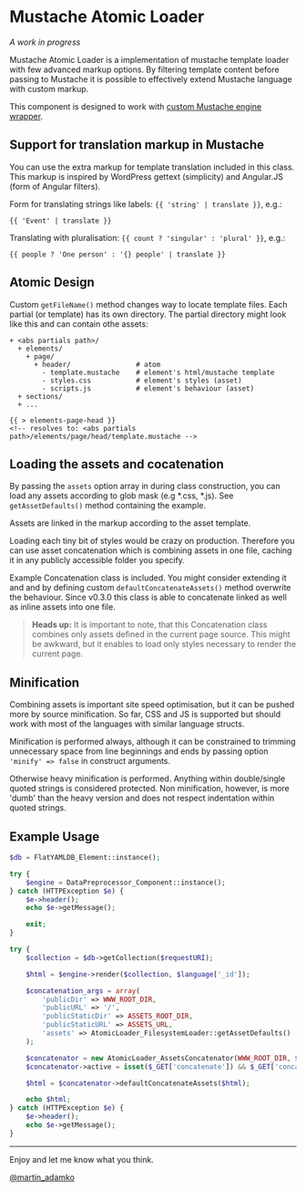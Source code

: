Mustache Atomic Loader
======================

*A work in progress*

Mustache Atomic Loader is a implementation of mustache template loader with
few advanced markup options. By filtering template content before passing to
Mustache it is possible to effectively extend Mustache language with custom
markup.

This component is designed to work with
[custom Mustache engine wrapper](https://github.com/attitude/mustache-data-preprocessor).



Support for translation markup in Mustache
------------------------------------------

You can use the extra markup for template translation included in this class.
This markup is inspired by WordPress gettext (simplicity) and Angular.JS (form
of Angular filters).

Form for translating strings like labels: `{{ 'string' | translate }}`, e.g.:

```
{{ 'Event' | translate }}
```

Translating with pluralisation: `{{ count ? 'singular' : 'plural' }}`, e.g.:

```
{{ people ? 'One person' : '{} people' | translate }}
```

Atomic Design
-------------

Custom `getFileName()` method changes way to locate template files. Each partial
(or template) has its own directory. The partial directory might look like this
and can contain othe assets:

```
+ <abs partials path>/
  + elements/
    + page/
      + header/                # atom
        - template.mustache    # element's html/mustache template
        - styles.css           # element's styles (asset)
        - scripts.js           # element's behaviour (asset)
  + sections/
  + ...
```


```
{{ > elements-page-head }}
<!-- resolves to: <abs partials path>/elements/page/head/template.mustache -->
```

Loading the assets and cocatenation
-----------------------------------

By passing the `assets` option array in during class construction, you can load
any assets according to glob mask (e.g *.css, *.js). See `getAssetDefaults()`
method containing the example.

Assets are linked in the markup according to the asset template.

Loading each tiny bit of styles would be crazy on production. Therefore you can
use asset concatenation which is combining assets in one file, caching it in any
publicly accessible folder you specify.

Example Concatenation class is included. You might consider extending it and
and by defining custom `defaultConcatenateAssets()` method overwrite the
behaviour. Since v0.3.0 this class is able to concatenate linked as well as
inline assets into one file.

> **Heads up:** It is important to note, that this Concatenation class combines
> only assets defined in the current page source. This might be awkward, but
> it enables to load only styles necessary to render the current page.

Minification
------------

Combining assets is important site speed optimisation, but it can be pushed more
by source minification. So far, CSS and JS is supported but should work with
most of the languages with similar language structs.

Minification is performed always, although it can be constrained to trimming
unnecessary space from line beginnings and ends by passing option
`'minify' => false` in construct arguments.

Otherwise heavy minification is performed. Anything within double/single quoted
strings is considered protected. Non minification, however, is more 'dumb' than
the heavy version and does not respect indentation within quoted strings.

Example Usage
-------------

```php
$db = FlatYAMLDB_Element::instance();

try {
    $engine = DataPreprocessor_Component::instance();
} catch (HTTPException $e) {
    $e->header();
    echo $e->getMessage();

    exit;
}

try {
    $collection = $db->getCollection($requestURI);

    $html = $engine->render($collection, $language['_id']);

    $concatenation_args = array(
        'publicDir' => WWW_ROOT_DIR,
        'publicURL' => '/',
        'publicStaticDir' => ASSETS_ROOT_DIR,
        'publicStaticURL' => ASSETS_URL,
        'assets' => AtomicLoader_FilesystemLoader::getAssetDefaults()
    );

    $concatenator = new AtomicLoader_AssetsConcatenator(WWW_ROOT_DIR, $concatenation_args);
    $concatenator->active = isset($_GET['concatenate']) && $_GET['concatenate']==='false' ? false : true;

    $html = $concatenator->defaultConcatenateAssets($html);

    echo $html;
} catch (HTTPException $e) {
    $e->header();
    echo $e->getMessage();
}
```

---

Enjoy and let me know what you think.

[@martin_adamko](https://twitter.com/martin_adamko)
